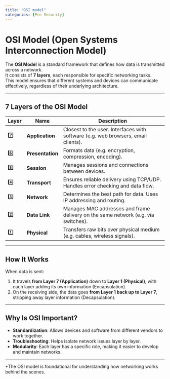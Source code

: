 ```yaml
---
title: "OSI model"
categories: [Pre Security]
---
```


#  OSI Model (Open Systems Interconnection Model)

The **OSI Model** is a standard framework that defines how data is transmitted across a network.  
It consists of **7 layers**, each responsible for specific networking tasks.  
This model ensures that different systems and devices can communicate effectively, regardless of their underlying architecture.

---

## 7 Layers of the OSI Model

| Layer | Name              | Description |
|-------|-------------------|-------------|
| 7️⃣   | **Application**   | Closest to the user. Interfaces with software (e.g. web browsers, email clients). |
| 6️⃣   | **Presentation**  | Formats data (e.g. encryption, compression, encoding). |
| 5️⃣   | **Session**       | Manages sessions and connections between devices. |
| 4️⃣   | **Transport**     | Ensures reliable delivery using TCP/UDP. Handles error checking and data flow. |
| 3️⃣   | **Network**       | Determines the best path for data. Uses IP addressing and routing. |
| 2️⃣   | **Data Link**     | Manages MAC addresses and frame delivery on the same network (e.g. via switches). |
| 1️⃣   | **Physical**      | Transfers raw bits over physical medium (e.g. cables, wireless signals). |

---

## How It Works

When data is sent:

1. It travels **from Layer 7 (Application)** down to **Layer 1 (Physical)**, with each layer adding its own information (Encapsulation).
2. On the receiving side, the data goes **from Layer 1 back up to Layer 7**, stripping away layer information (Decapsulation).

---

## Why Is OSI Important?

- **Standardization**: Allows devices and software from different vendors to work together.
- **Troubleshooting**: Helps isolate network issues layer by layer.
- **Modularity**: Each layer has a specific role, making it easier to develop and maintain networks.

---

 *The OSI model is foundational for understanding how networking works behind the scenes.
